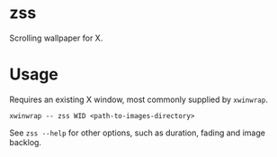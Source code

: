 # zss

Scrolling wallpaper for X.

# Usage

Requires an existing X window, most commonly supplied by `xwinwrap`.

`xwinwrap -- zss WID <path-to-images-directory>`

See `zss --help` for other options, such as duration, fading and image backlog.
